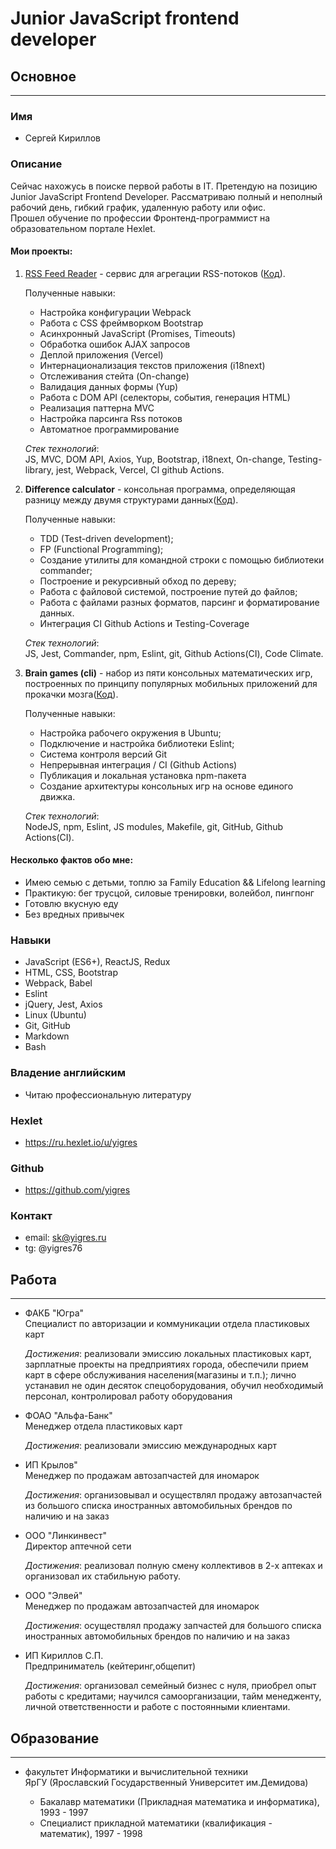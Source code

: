 # Junior JavaScript frontend developer
## Основное 
---
### Имя
* Сергей Кириллов

### Описание
Сейчас нахожусь в поиске первой работы в IT.
Претендую на позицию Junior JavaScript Frontend Developer.
Рассматриваю полный и неполный рабочий день, гибкий график,
удаленную работу или офис.  
Прошел обучение по профессии Фронтенд-программист на образовательном портале Hexlet.
 
#### Мои проекты:  
1. [RSS Feed Reader] - сервис для агрегации RSS-потоков ([Код][1]).  

    Полученные навыки:
    - Настройка конфигурации Webpack
    - Работа с CSS фреймворком Bootstrap
    - Асинхронный JavaScript (Promises, Timeouts)
    - Обработка ошибок AJAX запросов
    - Деплой приложения (Vercel)
    - Интернационализация текстов приложения (i18next)
    - Отслеживания стейта (On-change)  
    - Валидация данных формы (Yup)
    - Работа с DOM API (селекторы, события, генерация HTML)
    - Реализация паттерна MVC
    - Настройка парсинга Rss потоков  
    - Автоматное программирование

    *Стек технологий*:  
    JS, MVC, DOM API, Axios, Yup, Bootstrap,  i18next, On-change, Testing-library, jest, Webpack, Vercel, CI github Actions.

2. **Difference calculator** - консольная программа, определяющая разницу между двумя структурами данных([Код][2]).

   Полученные навыки:
    - TDD (Test-driven development);  
    - FP (Functional Programming);  
    - Создание утилиты для командной строки с помощью библиотеки  commander;  
    - Построение и рекурсивный обход по дереву;  
    - Работа с файловой системой, построение путей до файлов;  
    - Работа с файлами разных форматов, парсинг и форматирование 
данных.  
    - Интеграция CI Github Actions и Testing-Coverage   

    *Стек технологий*:  
    JS, Jest, Commander, npm, Eslint, git, Github Actions(CI), Code Climate. 

3. **Brain games (cli)** - набор из пяти консольных математических игр, построенных по принципу популярных мобильных приложений для прокачки мозга([Код][3]).  

   Полученные навыки:
    - Настройка рабочего окружения в Ubuntu;  
    - Подключение и настройка библиотеки Eslint;  
    - Система контроля версий Git
    - Непрерывная интеграция / CI (Github Actions)   
    - Публикация и локальная установка npm-пакета
    - Создание архитектуры консольных игр на основе единого движка.  

    *Стек технологий*:  
    NodeJS, npm, Eslint, JS modules, Makefile, git, GitHub, Github Actions(CI).

#### Несколько фактов обо мне:  
* Имею семью с детьми, топлю за Family Education && Lifelong learning
* Практикую: бег трусцой, силовые тренировки, волейбол, пингпонг
* Готовлю вкусную еду
* Без вредных привычек
### Навыки
* JavaScript (ES6+), ReactJS, Redux
* HTML, CSS, Bootstrap
* Webpack, Babel
* Eslint
* jQuery, Jest, Axios
* Linux (Ubuntu)
* Git, GitHub
* Markdown
* Bash

### Владение английским
* Читаю профессиональную литературу
### Hexlet
* https://ru.hexlet.io/u/yigres

### Github
* https://github.com/yigres

### Контакт
* email: sk@yigres.ru  
* tg: @yigres76

## Работа
---
* ФАКБ "Югра"  
Специалист по авторизации и коммуникации отдела пластиковых карт  

  *Достижения*:  реализовали эмиссию локальных пластиковых карт, зарплатные проекты на предприятиях города, обеспечили прием карт в сфере обслуживания населения(магазины и т.п.); лично устанавил  не один десяток спецоборудования, обучил необходимый персонал, контролировал работу оборудования 

* ФОАО "Альфа-Банк"  
Менеджер отдела пластиковых карт  

  *Достижения*: реализовали эмиссию международных карт

* ИП Крылов"  
Менеджер по продажам автозапчастей для иномарок  

  *Достижения*: организовывал и осуществлял продажу автозапчастей из большого списка иностранных автомобильных брендов  по наличию и на заказ  

* ООО "Линкинвест"  
Директор аптечной сети  

  *Достижения*:  реализовал полную смену коллективов в 2-х аптеках и организовал их стабильную работу. 

* ООО "Элвей"  
Менеджер по продажам автозапчастей для иномарок  

  *Достижения*: осуществлял продажу запчастей для большого списка иностранных автомобильных брендов  по наличию и на заказ  

* ИП Кириллов С.П.  
Предприниматель (кейтеринг,общепит)  

  *Достижения*: организовал семейный бизнес с нуля, приобрел опыт работы с кредитами; научился самоорганизации, тайм менедженту, личной ответственности и работе с постоянными клиентами. 

## Образование
---
* факультет Информатики и вычислительной техники  
ЯрГУ (Ярославский Государственный Университет им.Демидова)
  * Бакалавр математики (Прикладная математика и информатика), 1993 - 1997 
  * Специалист прикладной математики (квалификация - математик), 1997 - 1998 

  [RSS Feed Reader]:https://frontend-project-lvl3-git-main.yigres.vercel.app/  
  [1]:https://github.com/yigres/frontend-project-lvl3  
  [2]:https://github.com/yigres/frontend-project-lvl2  
  [3]:https://github.com/yigres/frontend-project-lvl1